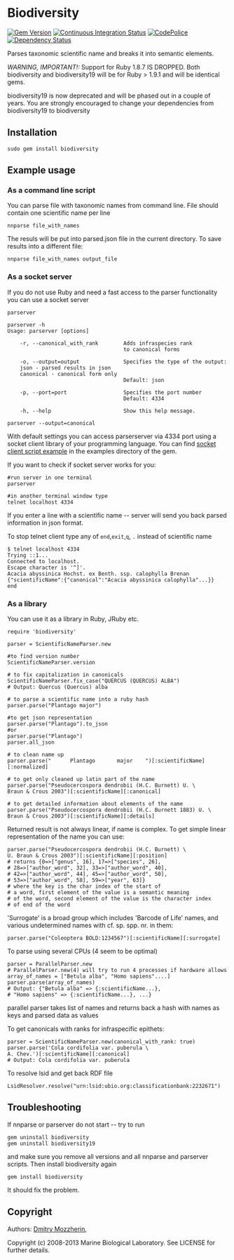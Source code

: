 Biodiversity
============

[![Gem Version][1]][2]
[![Continuous Integration Status][3]][4]
[![CodePolice][5]][6]
[![Dependency Status][7]][8]

Parses taxonomic scientific name and breaks it into semantic elements.

*WARNING, IMPORTANT!:*
Support for Ruby 1.8.7 IS DROPPED. Both biodiversity and
biodiversity19 will be for Ruby > 1.9.1 and will be identical gems.

biodiversity19 is now deprecated and will be phased out in a couple of years.
You are strongly encouraged to change your dependencies from
biodiversity19 to biodiversity

Installation
------------

    sudo gem install biodiversity

Example usage
-------------

### As a command line script

You can parse file with taxonomic names from command line.
File should contain one scientific name per line

    nnparse file_with_names

The resuls will be put into parsed.json file in the current directory.
To save results into a different file:

    nnparse file_with_names output_file

### As a socket server

If you do not use Ruby and need a fast access to the parser functionality
you can use a socket server

    parserver

    parserver -h
    Usage: parserver [options]

        -r, --canonical_with_rank        Adds infraspecies rank 
                                         to canonical forms

        -o, --output=output              Specifies the type of the output:
        json - parsed results in json
        canonical - canonical form only
                                         Default: json

        -p, --port=port                  Specifies the port number
                                         Default: 4334

        -h, --help                       Show this help message.

    parserver --output=canonical



With default settings you can access parserserver via 4334 port using a
socket client library of your programming language.  You can find
[socket client script example][9] in the examples directory of the gem.

If you want to check if socket server works for you:

    #run server in one terminal
    parserver

    #in another terminal window type
    telnet localhost 4334

If you enter a line with a scientific name -- server will send you back
parsed information in json format.

To stop telnet client type any of `end`,`exit`,`q`, `.` instead
of scientific name

    $ telnet localhost 4334
    Trying ::1...
    Connected to localhost.
    Escape character is '^]'.
    Acacia abyssinica Hochst. ex Benth. ssp. calophylla Brenan
    {"scientificName":{"canonical":"Acacia abyssinica calophylla"...}}
    end

### As a library

You can use it as a library in Ruby, JRuby etc.

    require 'biodiversity'

    parser = ScientificNameParser.new

    #to find version number
    ScientificNameParser.version

    # to fix capitalization in canonicals
    ScientificNameParser.fix_case("QUERCUS (QUERCUS) ALBA")
    # Output: Quercus (Quercus) alba

    # to parse a scientific name into a ruby hash
    parser.parse("Plantago major")

    #to get json representation
    parser.parse("Plantago").to_json
    #or
    parser.parse("Plantago")
    parser.all_json

    # to clean name up
    parser.parse("      Plantago       major    ")[:scientificName][:normalized]

    # to get only cleaned up latin part of the name
    parser.parse("Pseudocercospora dendrobii (H.C. Burnett) U. \
    Braun & Crous 2003")[:scientificName][:canonical]

    # to get detailed information about elements of the name
    parser.parse("Pseudocercospora dendrobii (H.C. Burnett 1883) U. \
    Braun & Crous 2003")[:scientificName][:details]

Returned result is not always linear, if name is complex. To get simple linear
representation of the name you can use:

    parser.parse("Pseudocercospora dendrobii (H.C. Burnett) \
    U. Braun & Crous 2003")[:scientificName][:position]
    # returns {0=>["genus", 16], 17=>["species", 26],
    # 28=>["author_word", 32], 33=>["author_word", 40],
    # 42=>["author_word", 44], 45=>["author_word", 50],
    # 53=>["author_word", 58], 59=>["year", 63]}
    # where the key is the char index of the start of
    # a word, first element of the value is a semantic meaning
    # of the word, second element of the value is the character index
    # of end of the word

'Surrogate' is a broad group which includes 'Barcode of Life' names, and various
undetermined names with cf. sp. spp. nr. in them:
    
    parser.parse("Coleoptera BOLD:1234567")[:scientificName][:surrogate]

To parse using several CPUs (4 seem to be optimal)

    parser = ParallelParser.new
    # ParallelParser.new(4) will try to run 4 processes if hardware allows
    array_of_names = ["Betula alba", "Homo sapiens"....]
    parser.parse(array_of_names)
    # Output: {"Betula alba" => {:scientificName...}, 
    # "Homo sapiens" => {:scientificName...}, ...}

parallel parser takes list of names and returns back a hash with names as 
keys and parsed data as values

To get canonicals with ranks for infraspecific epithets:

    parser = ScientificNameParser.new(canonical_with_rank: true)
    parser.parse('Cola cordifolia var. puberula \
    A. Chev.')[:scientificName][:canonical]
    # Output: Cola cordifolia var. puberula

To resolve lsid and get back RDF file

    LsidResolver.resolve("urn:lsid:ubio.org:classificationbank:2232671")

Troubleshooting
---------------

If nnparse or parserver do not start -- try to run

    gem uninstall biodiversity
    gem uninstall biodiversity19

and make sure you remove all versions and all nnparse and parserver scripts. 
Then install biodiversity again

    gem install biodiversity

It should fix the problem.

Copyright
---------

Authors: [Dmitry Mozzherin][10], 

Copyright (c) 2008-2013 Marine Biological Laboratory. See LICENSE for
further details.

[1]: https://badge.fury.io/rb/biodiversity.png
[2]: http://badge.fury.io/rb/biodiversity
[3]: https://secure.travis-ci.org/GlobalNamesArchitecture/biodiversity.png
[4]: http://travis-ci.org/GlobalNamesArchitecture/biodiversity
[5]: https://codeclimate.com/github/GlobalNamesArchitecture/biodiversity.png
[6]: https://codeclimate.com/github/GlobalNamesArchitecture/biodiversity
[7]: https://gemnasium.com/GlobalNamesArchitecture/biodiversity.png
[8]: https://gemnasium.com/GlobalNamesArchitecture/biodiversity
[9]: http://bit.ly/149iLm5
[10]: https://github.com/dimus
